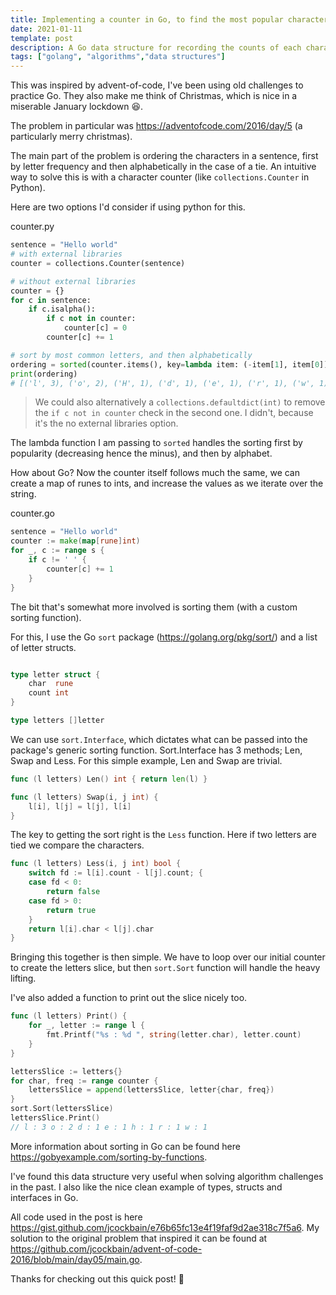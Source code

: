 ```yaml
---
title: Implementing a counter in Go, to find the most popular characters in a string
date: 2021-01-11
template: post
description: A Go data structure for recording the counts of each character in a string and sorting it by character frequency, and then alphabetically in the case of a tie.
tags: ["golang", "algorithms","data structures"]
---
```


This was inspired by advent-of-code, I've been using old challenges to practice Go. They also make me think of Christmas, which is nice in a miserable January lockdown 😆. 

The problem in particular was https://adventofcode.com/2016/day/5 (a particularly merry christmas). 

The main part of the problem is ordering the characters in a sentence, first by letter frequency and then alphabetically in the case of a tie. An intuitive way to solve this is with a character counter (like `collections.Counter` in Python).

Here are two options I'd consider if using python for this.

<div class="filename">counter.py</div>

```python
sentence = "Hello world"
# with external libraries
counter = collections.Counter(sentence)

# without external libraries
counter = {}
for c in sentence:
    if c.isalpha():
        if c not in counter:
            counter[c] = 0
        counter[c] += 1

# sort by most common letters, and then alphabetically
ordering = sorted(counter.items(), key=lambda item: (-item[1], item[0]))
print(ordering)
# [('l', 3), ('o', 2), ('H', 1), ('d', 1), ('e', 1), ('r', 1), ('w', 1)]
```

> We could also alternatively a `collections.defaultdict(int)` to remove the `if c not in counter` check in the second one. 
I didn't, because it's the no external libraries option. 

The lambda function I am passing to `sorted` handles the sorting first by popularity (decreasing hence the minus), and then by alphabet.

How about Go? Now the counter itself follows much the same, we can create a map of runes to ints, and increase the values as we iterate over the string. 

<div class="filename">counter.go</div>

```go
sentence = "Hello world"
counter := make(map[rune]int)
for _, c := range s {
    if c != ' ' {
        counter[c] += 1
    }
}
```

The bit that's somewhat more involved is sorting them (with a custom sorting function).

For this, I use the Go `sort` package (https://golang.org/pkg/sort/) and a list of letter structs.

```go 

type letter struct {
	char  rune
	count int
}

type letters []letter
```

We can use `sort.Interface`, which dictates what can be passed into the package's generic sorting function.
Sort.Interface has 3 methods; Len, Swap and Less. 
For this simple example, Len and Swap are trivial.

```go 
func (l letters) Len() int { return len(l) }

func (l letters) Swap(i, j int) {
	l[i], l[j] = l[j], l[i]
}
```

The key to getting the sort right is the `Less` function. 
Here if two letters are tied we compare the characters.

```go
func (l letters) Less(i, j int) bool {
	switch fd := l[i].count - l[j].count; {
	case fd < 0:
		return false
	case fd > 0:
		return true
	}
	return l[i].char < l[j].char
}
```

Bringing this together is then simple. We have to loop over our initial counter to create the letters slice, but then `sort.Sort` function will handle the heavy lifting.

I've also added a function to print out the slice nicely too.

```go
func (l letters) Print() {
	for _, letter := range l {
		fmt.Printf("%s : %d ", string(letter.char), letter.count)
	}
}

lettersSlice := letters{}
for char, freq := range counter {
    lettersSlice = append(lettersSlice, letter{char, freq})
}
sort.Sort(lettersSlice)
lettersSlice.Print()
// l : 3 o : 2 d : 1 e : 1 h : 1 r : 1 w : 1
```

More information about sorting in Go can be found here https://gobyexample.com/sorting-by-functions.

I've found this data structure very useful when solving algorithm challenges in the past.
I also like the nice clean example of types, structs and interfaces in Go. 

All code used in the post is here https://gist.github.com/jcockbain/e76b65fc13e4f19faf9d2ae318c7f5a6.
My solution to the original problem that inspired it can be found at https://github.com/jcockbain/advent-of-code-2016/blob/main/day05/main.go.


Thanks for checking out this quick post! 👊
